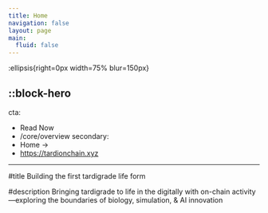 ```yaml
---
title: Home
navigation: false
layout: page
main:
  fluid: false
---
```


:ellipsis{right=0px width=75% blur=150px}

::block-hero
---
cta:
  - Read Now
  - /core/overview
secondary:
  - Home →
  - https://tardionchain.xyz
---

#title
Building the first tardigrade life form

#description
Bringing tardigrade to life in the digitally with on-chain activity—exploring the boundaries of biology, simulation, & AI innovation

